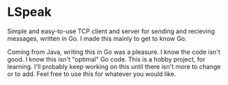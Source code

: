 # LSpeak

Simple and easy-to-use TCP client and server for sending and recieving messages, written in Go.
I made this mainly to get to know Go.

Coming from Java, writing this in Go was a pleasure. I know the code isn't good. I know this isn't "optimal" Go code. This is a hobby project, for learning.
I'll probably keep working on this until there isn't more to change or to add. Feel free to use this for whatever you would like.
